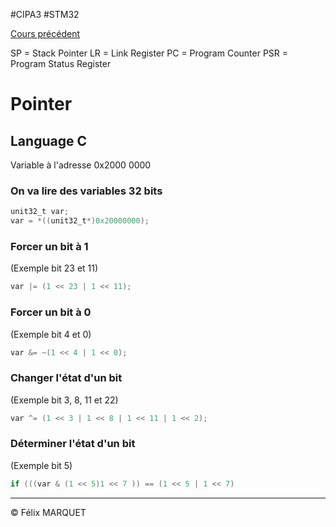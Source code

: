 #CIPA3 #STM32

[Cours précédent](STM32%20Cours%204.md)

SP = Stack Pointer
LR = Link Register
PC = Program Counter
PSR = Program Status Register
# Pointer
## Language C
Variable à l'adresse 0x2000 0000
### On va lire des variables 32 bits
```C
unit32_t var;
var = *((unit32_t*)0x20000000);
```
### Forcer un bit à 1
(Exemple bit 23 et 11)
```C
var |= (1 << 23 | 1 << 11);
```
### Forcer un bit à 0
(Exemple bit 4 et 0)
```C
var &= ~(1 << 4 | 1 << 0);
```
### Changer l'état d'un bit
(Exemple bit 3, 8, 11 et 22)
```C
var ^= (1 << 3 | 1 << 8 | 1 << 11 | 1 << 2);
```
### Déterminer l'état d'un bit
(Exemple bit 5)
```C
if (((var & (1 << 5)1 << 7 )) == (1 << 5 | 1 << 7)
```

---
&copy; Félix MARQUET